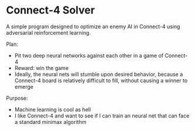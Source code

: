 # Connect-4 Solver
 A simple program designed to optimize an enemy AI in Connect-4 using adversarial reinforcement learning.

 Plan:
 - Pit two deep neural networks against each other in a game of Connect-4
 - Reward: win the game
 - Ideally, the neural nets will stumble upon desired behavior, because a Connect-4 board is relatively difficult to fill, without causing a winner to emerge

Purpose:
- Machine learning is cool as hell
- I like Connect-4 and want to see if I can train an neural net that can face a standard minimax algorithm
